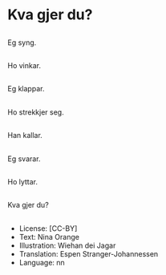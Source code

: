 # Kva gjer du?

##
Eg syng.

##
Ho vinkar.

##
Eg klappar.

##
Ho strekkjer seg.

##
Han kallar.

##
Eg svarar.

##
Ho lyttar.

##
Kva gjer du?

##
* License: [CC-BY]
* Text: Nina Orange
* Illustration: Wiehan dei Jagar
* Translation: Espen Stranger-Johannessen
* Language: nn
